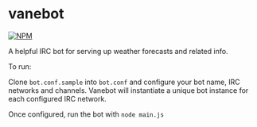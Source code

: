 vanebot
=======

[![NPM](https://nodei.co/npm/vanebot.png)](https://nodei.co/npm/vanebot/)

A helpful IRC bot for serving up weather forecasts and related info.

To run:

Clone `bot.conf.sample` into `bot.conf` and configure your bot name, IRC networks and channels. Vanebot will instantiate a unique bot instance for each configured IRC network.

Once configured, run the bot with `node main.js`